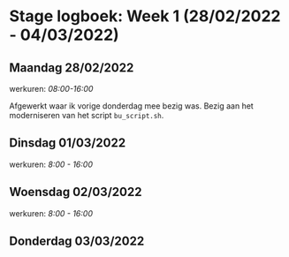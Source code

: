 # Stage logboek: Week 1 (28/02/2022 - 04/03/2022)

## Maandag 28/02/2022

werkuren: _08:00-16:00_

Afgewerkt waar ik vorige donderdag mee bezig was. Bezig aan het moderniseren van het script `bu_script.sh`.

## Dinsdag 01/03/2022

werkuren: _8:00 - 16:00_

## Woensdag 02/03/2022

werkuren: _8:00 - 16:00_

## Donderdag 03/03/2022
